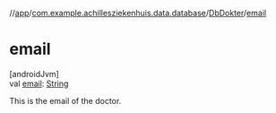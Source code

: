 //[app](../../../index.md)/[com.example.achillesziekenhuis.data.database](../index.md)/[DbDokter](index.md)/[email](email.md)

# email

[androidJvm]\
val [email](email.md): [String](https://kotlinlang.org/api/latest/jvm/stdlib/kotlin/-string/index.html)

This is the email of the doctor.
